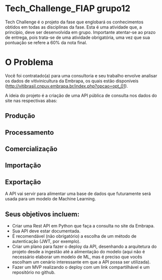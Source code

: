# Tech_Challenge_FIAP grupo12

Tech Challenge é o projeto da fase que englobará os conhecimentos obtidos em todas as disciplinas da fase. Esta é uma atividade que, a princípio, deve ser desenvolvida em grupo. Importante atentar-se ao prazo de entrega, pois trata-se de uma atividade obrigatória, uma vez que sua pontuação se refere a 60% da nota final. 


# O Problema

Você foi contratado(a) para uma consultoria e seu trabalho envolve analisar os dados de vitivinicultura da Embrapa, os quais estão disponíveis (http://vitibrasil.cnpuv.embrapa.br/index.php?opcao=opt_01).

A ideia do projeto é a criação de uma API pública de consulta nos dados do site nas respectivas abas:

## Produção
## Processamento
## Comercialização
## Importação
## Exportação

A API vai servir para alimentar uma base de dados que futuramente será usada para um modelo de Machine Learning.

## Seus objetivos incluem:

- Criar uma Rest API em Python que faça a consulta no site da Embrapa.
- Sua API deve estar documentada.
- É recomendável (não obrigatório) a escolha de um método de autenticação (JWT, por exemplo).
- Criar um plano para fazer o deploy da API, desenhando a arquitetura do projeto desde a ingestão até a alimentação do modelo (aqui não é necessário elaborar um modelo de ML, mas é preciso que vocês escolham um cenário interessante em que a API possa ser utilizada).
- Fazer um MVP realizando o deploy com um link compartilhável e um repositório no github.

  
